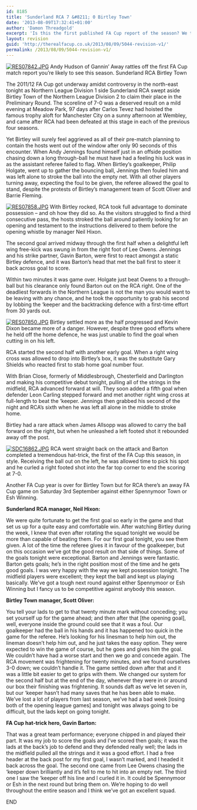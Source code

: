 ```yaml
---
id: 8185
title: 'Sunderland RCA 7 &#8211; 0 Birtley Town'
date: '2013-08-09T17:32:41+01:00'
author: 'Damon Threadgold'
excerpt: 'Is this the first published FA Cup report of the season? We think so. Andy Hudson thinks so. Get in! 9:40pm, ten minutes after the final whistle, no press box, no laptop, TAKE THAT Henry Winter! It is possible.'
layout: revision
guid: 'http://therealfacup.co.uk/2013/08/09/5044-revision-v1/'
permalink: /2013/08/09/5044-revision-v1/
---
```


[![RES07842.JPG](http://lh4.ggpht.com/-DHgfd2hOQq4/Tk8Dhx4VlKI/AAAAAAAAAIE/qaR88nNqET0/h320/RES07842.JPG)](http://lh4.ggpht.com/-DHgfd2hOQq4/Tk8Dhx4VlKI/AAAAAAAAAIE/qaR88nNqET0/w800/RES07842.JPG) Andy Hudson of Gannin’ Away rattles off the first FA Cup match report you’re likely to see this season. Sunderland RCA Birtley Town

The 2011/12 FA Cup got underway amidst controversy in the north-east tonight as Northern League Division 1 side Sunderland RCA swept aside Birtley Town of the Northern League Division 2 to claim their place in the Preliminary Round. The scoreline of 7-0 was a deserved result on a mild evening at Meadow Park, 97 days after Carlos Tevez had hoisted the famous trophy aloft for Manchester City on a sunny afternoon at Wembley, and came after RCA had been defeated at this stage in each of the previous four seasons.

Yet Birtley will surely feel aggrieved as all of their pre-match planning to contain the hosts went out of the window after only 90 seconds of this encounter. When Andy Jennings found himself just in an offside position chasing down a long through-ball he must have had a feeling his luck was in as the assistant referee failed to flag. When Birtley’s goalkeeper, Philip Holgate, went up to gather the bouncing ball, Jennings then fouled him and was left alone to stroke the ball into the empty net. With all other players turning away, expecting the foul to be given, the referee allowed the goal to stand, despite the protests of Birtley’s management team of Scott Oliver and Barrie Fleming.

[![RES07858.JPG](http://lh5.ggpht.com/-1xMk6QoV0fI/Tk8DhxBW0dI/AAAAAAAAAII/YFcxtH0xaNQ/h320/RES07858.JPG)](http://lh5.ggpht.com/-1xMk6QoV0fI/Tk8DhxBW0dI/AAAAAAAAAII/YFcxtH0xaNQ/w800/RES07858.JPG) With Birtley rocked, RCA took full advantage to dominate possession – and oh how they did so. As the visitors struggled to find a third consecutive pass, the hosts stroked the ball around patiently looking for an opening and testament to the instructions delivered to them before the opening whistle by manager Neil Hixon.

The second goal arrived midway through the first half when a delightful left wing free-kick was swung in from the right foot of Lee Owens. Jennings and his strike partner, Gavin Barton, were first to react amongst a static Birtley defence, and it was Barton’s head that met the ball first to steer it back across goal to score.

Within two minutes it was game over. Holgate just beat Owens to a through-ball but his clearance only found Barton out on the RCA right. One of the deadliest forwards in the Northern League is not the man you would want to be leaving with any chance, and he took the opportunity to grab his second by lobbing the ‘keeper and the backtracking defence with a first-time effort from 30 yards out.

[![RES07850.JPG](http://lh4.ggpht.com/-j2coR3GGaWE/Tk8DgruG2NI/AAAAAAAAAH8/M3pgeeBlVmE/h320/RES07850.JPG)](http://lh4.ggpht.com/-j2coR3GGaWE/Tk8DgruG2NI/AAAAAAAAAH8/M3pgeeBlVmE/w800/RES07850.JPG) Birtley settled more as the half progressed and Kevin Dixon became more of a danger. However, despite three good efforts where he held off the home defence, he was just unable to find the goal when cutting in on his left.

RCA started the second half with another early goal. When a right wing cross was allowed to drop into Birtley’s box, it was the substitute Gary Shields who reacted first to stab home goal number four.

With Brian Close, formerly of Middlesbrough, Chesterfield and Darlington and making his competitive debut tonight, pulling all of the strings in the midfield, RCA advanced forward at will. They soon added a fifth goal when defender Leon Carling stepped forward and met another right wing cross at full-length to beat the ‘keeper. Jennings then grabbed his second of the night and RCA’s sixth when he was left all alone in the middle to stroke home.

Birtley had a rare attack when James Allsopp was allowed to carry the ball forward on the right, but when he unleashed a left footed shot it rebounded away off the post.

[![SDC16862.JPG](http://lh6.ggpht.com/-A0Y1HaWxZhM/Tk8Du32vD6I/AAAAAAAAAIQ/M6XEqaFd0ME/h320/SDC16862.JPG)](http://lh6.ggpht.com/-A0Y1HaWxZhM/Tk8Du32vD6I/AAAAAAAAAIQ/M6XEqaFd0ME/w800/SDC16862.JPG) RCA went straight back on the attack and Barton completed a tremendous hat-trick, the first of the FA Cup this season, in style. Receiving the ball out on the left, he was allowed time to pick his spot and he curled a right footed shot into the far top corner to end the scoring at 7-0.

Another FA Cup year is over for Birtley Town but for RCA there’s an away FA Cup game on Saturday 3rd September against either Spennymoor Town or Esh Winning.

**Sunderland RCA manager, Neil Hixon:**

We were quite fortunate to get the first goal so early in the game and that set us up for a quite easy and comfortable win. After watching Birtley during the week, I knew that even after rotating the squad tonight we would be more than capable of beating them. For our first goal tonight, you see them given. A lot of the time the referee gives it in favour of the goalkeeper, but on this occasion we’ve got the good result on that side of things. Some of the goals tonight were exceptional. Barton and Jennings were fantastic. Barton gets goals; he’s in the right position most of the time and he gets good goals. I was very happy with the way we kept possession tonight. The midfield players were excellent; they kept the ball and kept us playing basically. We’ve got a tough next round against either Spennymoor or Esh Winning but I fancy us to be competitive against anybody this season.

**Birtley Town manager, Scott Oliver:**

You tell your lads to get to that twenty minute mark without conceding; you set yourself up for the game ahead; and then after that \[the opening goal\], well, everyone inside the ground could see that it was a foul. Our goalkeeper had the ball in his hands and it has happened too quick in the game for the referee. He’s looking for his linesman to help him out, the lineman doesn’t help him out, and he just takes the easy option. They were expected to win the game of course, but he goes and gives him the goal. We couldn’t have had a worse start and then we go and concede again. The RCA movement was frightening for twenty minutes, and we found ourselves 3-0 down; we couldn’t handle it. The game settled down after that and it was a little bit easier to get to grips with them. We changed our system for the second half but at the end of the day, whenever they were in or around our box their finishing was frightening. It sounds daft as we’ve let seven in, but our ‘keeper hasn’t had many saves that he has been able to make. We’ve lost a lot of players from last season, we’ve had a bad week \[losing both of the opening league games\] and tonight was always going to be difficult, but the lads kept on going tonight.

**FA Cup hat-trick hero, Gavin Barton:**

That was a great team performance; everyone chipped in and played their part. It was my job to score the goals and I’ve scored then goals; it was the lads at the back’s job to defend and they defended really well; the lads in the midfield pulled all the strings and it was a good effort. I had a free header at the back post for my first goal, I wasn’t marked, and I headed it back across the goal. The second one came from Lee Owens chasing the ‘keeper down brilliantly and it’s fell to me to hit into an empty net. The third one I saw the ‘keeper off his line and I curled it in. It could be Spennymoor or Esh in the next round but bring them on. We’re hoping to do well throughout the entire season and I think we’ve got an excellent squad.

END